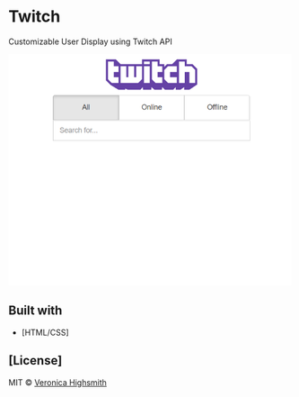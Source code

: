 # Twitch
Customizable User Display using Twitch API

<img src="https://github.com/123Fives/twitch/blob/master/images/demo/twitch_demo.PNG" />

## Built with
- [HTML/CSS]
	
## [License]
MIT © [Veronica Highsmith](https://github.com/123fives)
